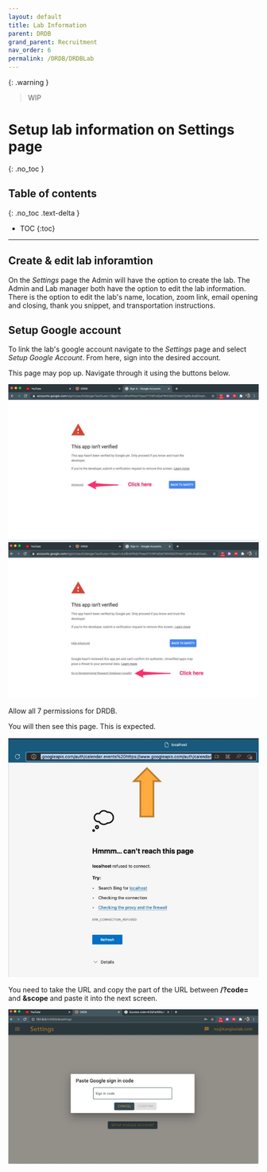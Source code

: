```yaml
---
layout: default
title: Lab Information
parent: DRDB
grand_parent: Recruitment
nav_order: 6
permalink: /DRDB/DRDBLab
---
```

{: .warning }
> WIP




# Setup lab information on Settings page
{: .no_toc }

## Table of contents
{: .no_toc .text-delta }

* TOC
{:toc}

---
## Create & edit lab inforamtion

On the *Settings* page the Admin  will have the option to create the lab. The Admin and Lab manager both have the option to edit the lab information. There is the option to edit the lab's name, location, zoom link, email opening and closing, thank you snippet, and transportation instructions. 

## Setup Google account

To link the lab's google account navigate to the *Settings* page and select *Setup Google Account*. From here, sign into the desired account. 

This page may pop up. Navigate through it using the buttons below. 

<img src="assets/images/google1.JPG" alt="google1">

<img src="assets/images/google2.JPG" alt="google2">

Allow all 7 permissions for DRDB. 

You will then see this page. This is expected. 

<img src="assets/images/google3.JPG" alt="google3">

You need to take the URL and copy the part of the URL between **/?code=** and **&scope** and paste it into the next screen. 

<img src="assets/images/google4.JPG" alt="google4">




 